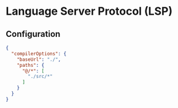 # Language Server Protocol (LSP)

<!--
https://typescriptlang.org/docs/handbook/tsconfig-json.html
https://code.visualstudio.com/docs/languages/jsconfig
-->

## Configuration

```json
{
  "compilerOptions": {
    "baseUrl": "./",
    "paths": {
      "@/*": [
        "./src/*"
      ]
    }
  }
}
```
